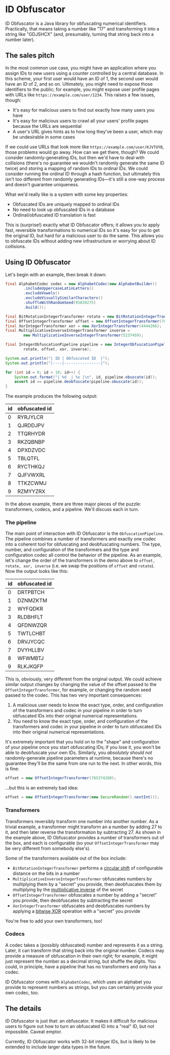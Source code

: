 # ID Obfuscator

ID Obfuscator is a Java library for obfuscating numerical identifiers. Practically, that means taking a number like "17" and transforming it into a string like "GDJSHCX" (and, presumably, turning that string back into a number later).

## The sales pitch

In the most common use case, you might have an application where you assign IDs to new users using a counter controlled by a central database. In this scheme, your first user would have an ID of 1, the second user would have an ID of 2, and so on. Ultimately, you might need to expose those identifiers to the public; for example, you might expose user profile pages with URLs like `https://example.com/user/1234`. This raises a few issues, though:

- It's easy for malicious users to find out exactly how many users you have
- It's easy for malicious users to crawl all your users' profile pages because the URLs are sequential
- A user's URL gives hints as to how long they've been a user, which may be undesirable in some cases

If we could use URLs that look more like `https://example.com/user/KJVTUYB`, those problems would go away. How can we get there, though? We could consider randomly-generating IDs, but then we'd have to deal with collisions (there's no guarantee we wouldn't randomly generate the same ID twice) and storing a mapping of random IDs to ordinal IDs. We could consider running the ordinal ID through a hash function, but ultimately this isn't too different from randomly generating IDs—it's still a one-way process and doesn't guarantee uniqueness.

What we'd really like is a system with some key properties:

- Obfuscated IDs are uniquely mapped to ordinal IDs
- No need to look up obfuscated IDs in a database
- Ordinal/obfuscated ID translation is fast

This is (surprise!) exactly what ID Obfuscator offers; it allows you to apply fast, reversible transformations to numerical IDs so it's easy for you to get the original ID, but hard for a malicious user to do the same. This allows you to obfuscate IDs without adding new infrastructure or worrying about ID collisions.

## Using ID Obfuscator

Let's begin with an example, then break it down:

```java
final AlphabetCodec codec = new AlphabetCodec(new AlphabetBuilder()
        .includeUppercaseLatinLetters()
        .excludeVowels()
        .excludeVisuallySimilarCharacters()
        .shuffleWithRandomSeed(95839275)
        .build());

final BitRotationIntegerTransformer rotate = new BitRotationIntegerTransformer(17);
final OffsetIntegerTransformer offset = new OffsetIntegerTransformer(785374208);
final XorIntegerTransformer xor = new XorIntegerTransformer(4444266);
final MultiplicativeInverseIntegerTransformer inverse =
        new MultiplicativeInverseIntegerTransformer(5237459);

final IntegerObfuscationPipeline pipeline = new IntegerObfuscationPipeline(codec,
        rotate, offset, xor, inverse);

System.out.println("| ID | Obfuscated ID  |");
System.out.println("|----|----------------|");

for (int id = 0; id < 10; id++) {
    System.out.format("| %d  | %s |\n", id, pipeline.obuscate(id));
    assert id == pipeline.deobfuscate(pipeline.obuscate(id));
}
```

The example produces the following output:

| id | obfuscated id |
|----|---------------|
| 0  | RYRJYLCR |
| 1  | QJRDDJPV |
| 2  | TTQRHYDR |
| 3  | RKZQBNBP |
| 4  | DPXDZVDC |
| 5  | TBLQTFL |
| 6  | RYCTHKQJ |
| 7  | QJFVWXRL |
| 8  | TTKZCWMJ |
| 9  | RZMYYZRX |

In the above example, there are three major pieces of the puzzle: transformers, codecs, and a pipeline. We'll discuss each in turn.

### The pipeline

The main point of interaction with ID Obfuscator is the `ObfuscationPipeline`. The pipeline combines a number of transformers and exactly one codec into a coherent tool for obfuscating and deobfuscating numbers. The type, number, and configuration of the transformers and the type and configuration codec all control the behavior of the pipeline. As an example, let's change the order of the transformers in the demo above to `offset, rotate, xor, inverse` (i.e. we swap the positions of `offset` and `rotate`). Now the output looks like this:

| id | obfuscated id |
|----|---------------|
| 0  | DRTPBTCH |
| 1  | DZNMZKTM |
| 2  | WYFQDKR |
| 3  | RLDBHFLT |
| 4  | QFDNWZQR |
| 5  | TWTLCHBT |
| 6  | DRVJYCQC |
| 7  | DVYHLLBV |
| 8  | WFWMBTJ |
| 9  | RLKJKQFP |

This is, obviously, very different from the original output. We could achieve similar output changes by changing the value of the offset passed to the `OffsetIntegerTransformer`, for example, or changing the random seed passed to the codec. This has two very important consequences:

1. A malicious user needs to know the exact type, order, and configuration of the transformers and codec in your pipeline in order to turn obfuscated IDs into their original numerical representations.
2. *You* need to know the exact type, order, and configuration of the transformers and codec in your pipeline in order to turn obfuscated IDs into their original numerical representations.

It's extremely important that you hold on to the "shape" and configuration of your pipeline once you start obfuscating IDs; if you lose it, you won't be able to deobfuscate your own IDs. Similarly, you *absolutely should not* randomly-generate pipeline parameters at runtime, because there's no guarantee they'll be the same from one run to the next. In other words, this is fine:

```java
offset = new OffsetIntegerTransformer(785374208);
```

…but this is an extremely bad idea:

```java
offset = new OffsetIntegerTransformer(new SecureRandom().nextInt());
```

### Transformers

Transformers reversibly transform one number into another number. As a trivial example, a transformer might transform an a number by adding 27 to it, and then later reverse the transformation by subtracting 27. As shown in the example above, ID Obfuscator provides a number of transformers out of the box, and each is configurable (so your `OffsetIntegerTransformer` may be very different from somebody else's).

Some of the transformers available out of the box include:

- `BitRotationIntegerTransformer` performs a [circular shift](https://en.wikipedia.org/wiki/Circular_shift) of configurable distance on the bits in a number
- `MultiplicativeInverseIntegerTransformer` obfuscates numbers by multiplying them by a "secret" you provide, then deobfuscates them by multiplying by the [multiplicative inverse](https://ericlippert.com/2013/11/12/math-from-scratch-part-thirteen-multiplicative-inverses/) of the secret
- `OffsetIntegerTransformer` obfuscates a number by adding a "secret" you provide, then deobfuscates by subtracting the secret
- `XorIntegerTransformer` obfuscates and deobfuscates numbers by applying a [bitwise XOR](https://en.wikipedia.org/wiki/Bitwise_operations_in_C#Bitwise_XOR_.22.5E.22) operation with a "secret" you provide

You're free to add your own transformers, too!

### Codecs

A codec takes a (possibly obfuscated) number and represents it as a string. Later, it can transform that string back into the original number. Codecs may provide a measure of obfuscation in their own right; for example, it might just represent the number as a decimal string, but shuffle the digits. You could, in principle, have a pipeline that has no transformers and only has a codec.

ID Obfuscator comes with `AlphabetCodec`, which uses an alphabet you provide to represent numbers as strings, but you can certainly provide your own codec, too.

## The details

ID Obfuscator is just that: an obfuscator. It makes it difficult for malicious users to figure out how to turn an obfuscated ID into a "real" ID, but not impossible. Caveat emptor.

Currently, ID Obfuscator works with 32-bit integer IDs, but is likely to be extended to include larger data types in the future.